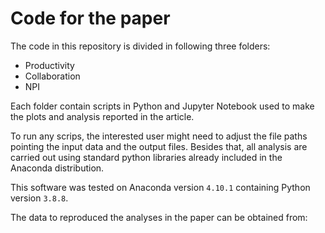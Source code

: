 # Code for the paper

The code in this repository is divided in following three folders:
- Productivity
- Collaboration
- NPI

Each folder contain scripts in Python and Jupyter Notebook used to make
the plots and analysis reported in the article.

To run any scrips, the interested user might need to adjust the file paths
pointing the input data and the output files. Besides that, all analysis
are carried out using standard python libraries already included in the
Anaconda distribution.

This software was tested on Anaconda version `4.10.1` containing Python version
`3.8.8`.

The data to reproduced the analyses in the paper can be obtained from:
